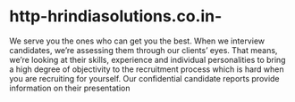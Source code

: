 # http-hrindiasolutions.co.in-
We serve you the ones who can get you the best. When we interview candidates, we’re assessing them through our clients’ eyes. That means, we’re looking at their skills, experience and individual personalities to bring a high degree of objectivity to the recruitment process which is hard when you are recruiting for yourself. Our confidential candidate reports provide information on their presentation
